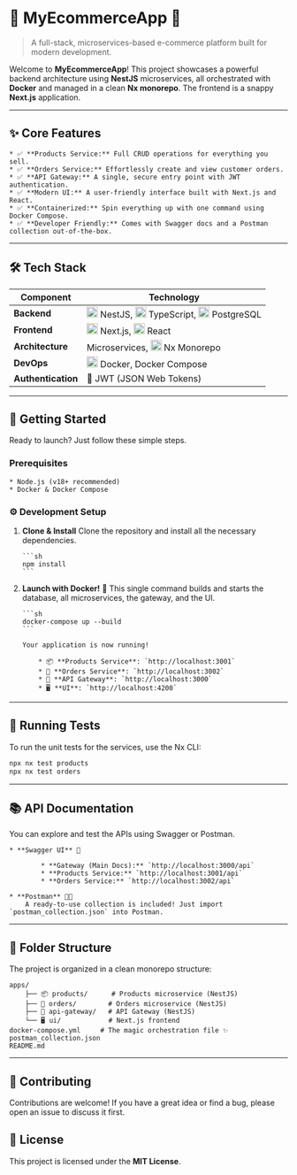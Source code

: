 
# 🚀 MyEcommerceApp 🛒

> A full-stack, microservices-based e-commerce platform built for modern development.

Welcome to **MyEcommerceApp**! This project showcases a powerful backend architecture using **NestJS** microservices, all orchestrated with **Docker** and managed in a clean **Nx monorepo**. The frontend is a snappy **Next.js** application.

-----

## ✨ Core Features

	* ✅ **Products Service:** Full CRUD operations for everything you sell.
	* ✅ **Orders Service:** Effortlessly create and view customer orders.
	* ✅ **API Gateway:** A single, secure entry point with JWT authentication.
	* ✅ **Modern UI:** A user-friendly interface built with Next.js and React.
	* ✅ **Containerized:** Spin everything up with one command using Docker Compose.
	* ✅ **Developer Friendly:** Comes with Swagger docs and a Postman collection out-of-the-box.

-----

## 🛠️ Tech Stack

| Component         | Technology                                                                                                  |
| ----------------- | ----------------------------------------------------------------------------------------------------------- |
| **Backend** | <img src="https://skillicons.dev/icons?i=nestjs" width="20"/> NestJS, <img src="https://skillicons.dev/icons?i=ts" width="20"/> TypeScript, <img src="https://skillicons.dev/icons?i=postgresql" width="20"/> PostgreSQL |
| **Frontend** | <img src="https://skillicons.dev/icons?i=nextjs" width="20"/> Next.js, <img src="https://skillicons.dev/icons?i=react" width="20"/> React                               |
| **Architecture** | Microservices, <img src="https://skillicons.dev/icons?i=nx" width="20"/> Nx Monorepo                                                                        |
| **DevOps** | <img src="https://skillicons.dev/icons?i=docker" width="20"/> Docker, Docker Compose                                                                   |
| **Authentication**| 🔑 JWT (JSON Web Tokens)                                                                                    |

-----

## 🚀 Getting Started

Ready to launch? Just follow these simple steps.

### Prerequisites

	* Node.js (v18+ recommended)
	* Docker & Docker Compose

### ⚙️ Development Setup

1.  **Clone & Install**
		Clone the repository and install all the necessary dependencies.

		```sh
		npm install
		```

2.  **Launch with Docker!** 🐳
		This single command builds and starts the database, all microservices, the gateway, and the UI.

		```sh
		docker-compose up --build
		```

		Your application is now running!

			* 📦 **Products Service**: `http://localhost:3001`
			* 🛒 **Orders Service**: `http://localhost:3002`
			* 🚪 **API Gateway**: `http://localhost:3000`
			* 🖥️ **UI**: `http://localhost:4200`

-----

## 🧪 Running Tests

To run the unit tests for the services, use the Nx CLI:

```sh
npx nx test products
npx nx test orders
```

-----

## 📚 API Documentation

You can explore and test the APIs using Swagger or Postman.

	* **Swagger UI** 📖

			* **Gateway (Main Docs):** `http://localhost:3000/api`
			* **Products Service:** `http://localhost:3001/api`
			* **Orders Service:** `http://localhost:3002/api`

	* **Postman** 🧑‍🚀
		A ready-to-use collection is included! Just import `postman_collection.json` into Postman.

-----

## 📁 Folder Structure

The project is organized in a clean monorepo structure:

```
apps/
	├── 📦 products/      # Products microservice (NestJS)
	├── 🛒 orders/        # Orders microservice (NestJS)
	├── 🚪 api-gateway/   # API Gateway (NestJS)
	└── 🖥️ ui/            # Next.js frontend
docker-compose.yml     # The magic orchestration file ✨
postman_collection.json
README.md
```

-----

## 🙌 Contributing

Contributions are welcome! If you have a great idea or find a bug, please open an issue to discuss it first.

## 📄 License

This project is licensed under the **MIT License**.
